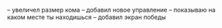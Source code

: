 – увеличел размер кома
– добавил новое управление
– показываю на каком месте ты находишься
– добавил экран победы